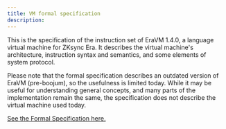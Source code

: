 ```yaml
---
title: VM formal specification
description:
---
```


This is the specification of the instruction set of EraVM 1.4.0, a language virtual machine for ZKsync Era.
It describes the virtual machine's architecture, instruction syntax and semantics, and some elements of system protocol.

Please note that the formal specification describes an outdated version of EraVM (pre-boojum), so the usefulness is
limited today. While it may be useful for understanding general concepts, and many parts of the implementation remain
the same, the specification does not describe the virtual machine used today.

[See the Formal Specification here.](https://matter-labs.github.io/eravm-spec/spec.html)
